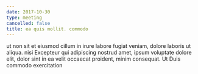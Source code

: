 ```yaml
---
date: 2017-10-30
type: meeting
cancelled: false
title: ea quis mollit. commodo
---
```

ut non sit et eiusmod cillum in irure labore fugiat veniam, dolore laboris ut aliqua. nisi Excepteur qui adipiscing nostrud amet, ipsum voluptate dolore elit, dolor sint in ea velit occaecat proident, minim consequat. Ut Duis commodo exercitation